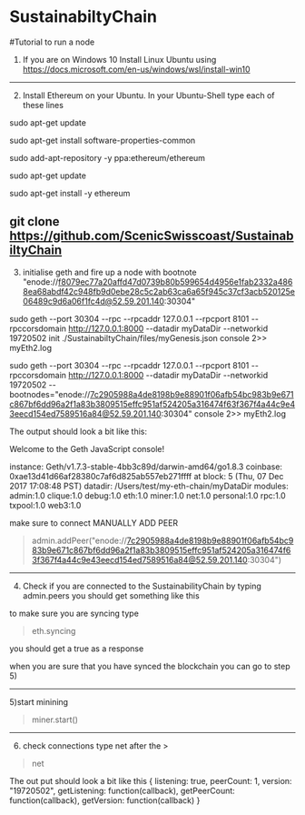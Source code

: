 # SustainabiltyChain
#Tutorial to run a node

1) If you are on Windows 10 Install Linux Ubuntu using https://docs.microsoft.com/en-us/windows/wsl/install-win10
------------------------------------------
2) Install Ethereum on your Ubuntu. In your Ubuntu-Shell type each of these lines

sudo apt-get update

sudo apt-get install software-properties-common

sudo add-apt-repository -y ppa:ethereum/ethereum

sudo apt-get update

sudo apt-get install -y ethereum

git clone https://github.com/ScenicSwisscoast/SustainabiltyChain
------------------------------------------
3) initialise geth and fire up a node with bootnote "enode://f8079ec77a20affd47d0739b80b599654d4956e1fab2332a4868ea68abdf42c948fb9d0ebe28c5c2ab63ca6a65f945c37cf3acb520125e06489c9d6a06f1fc4d@52.59.201.140:30304"

sudo geth --port 30304 --rpc --rpcaddr 127.0.0.1 --rpcport 8101 --rpccorsdomain http://127.0.0.1:8000  --datadir myDataDir --networkid 19720502  init ./SustainabiltyChain/files/myGenesis.json console 2>> myEth2.log  


sudo geth --port 30304 --rpc --rpcaddr 127.0.0.1 --rpcport 8101 --rpccorsdomain http://127.0.0.1:8000  --datadir myDataDir --networkid 19720502 --bootnodes="enode://7c2905988a4de8198b9e88901f06afb54bc983b9e671c867bf6dd96a2f1a83b3809515effc951af524205a316474f63f367f4a44c9e43eecd154ed7589516a84@52.59.201.140:30304" console 2>> myEth2.log




The output should look a bit like this:

Welcome to the Geth JavaScript console!

instance: Geth/v1.7.3-stable-4bb3c89d/darwin-amd64/go1.8.3
coinbase: 0xae13d41d66af28380c7af6d825ab557eb271ffff
at block: 5 (Thu, 07 Dec 2017 17:08:48 PST)
datadir: /Users/test/my-eth-chain/myDataDir
modules: admin:1.0 clique:1.0 debug:1.0 eth:1.0 miner:1.0 net:1.0 personal:1.0 rpc:1.0 txpool:1.0 web3:1.0
>

make sure to connect MANUALLY ADD PEER
>admin.addPeer("enode://7c2905988a4de8198b9e88901f06afb54bc983b9e671c867bf6dd96a2f1a83b3809515effc951af524205a316474f63f367f4a44c9e43eecd154ed7589516a84@52.59.201.140:30304")



------------------------------------------
4) Check if you are connected to the SustainabilityChain by typing admin.peers
you should get something like this


to make sure you are syncing type 
>eth.syncing 

you should get a 
true
as a response


when you are sure that you have synced the blockchain you can go to step 5)

------------------------------------------
5)start minining
>miner.start()
------------------------------------------
6) check connections type net after the >
>net

The out put should look a bit like this 
{
  listening: true,
  peerCount: 1,
  version: "19720502",
  getListening: function(callback),
  getPeerCount: function(callback),
  getVersion: function(callback)
}






